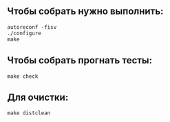 ## Чтобы собрать нужно выполнить:
```
autoreconf -fisv
./configure
make
```

## Чтобы собрать прогнать тесты:
```
make check
```

## Для очистки:
```
make distclean
```
